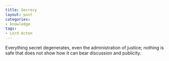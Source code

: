 ```yaml
---
title: Secrecy
layout: post
categories:
- knowledge
tags:
- Lord Acton
---
```


Everything secret degenerates, even the administration of justice; nothing is safe that does not show how it can bear discussion and publicity.